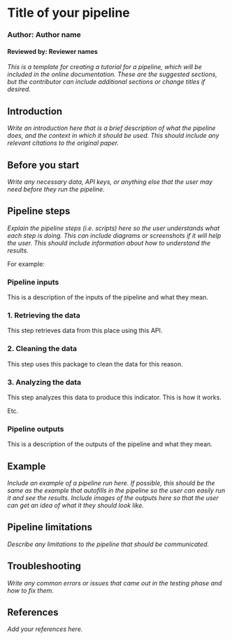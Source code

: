 # Title of your pipeline
### Author: Author name
#### Reviewed by: Reviewer names

*This is a template for creating a tutorial for a pipeline, which will be included in the online documentation. These are the suggested sections, but the contributor can include additional sections or change titles if desired.* 

## Introduction
*Write an introduction here that is a brief description of what the pipeline does, and the context in which it should be used. This should include any relevant citations to the original paper.*

## Before you start
*Write any necessary data, API keys, or anything else that the user may need before they run the pipeline.*

## Pipeline steps
*Explain the pipeline steps (i.e. scripts) here so the user understands what each step is doing. This can include diagrams or screenshots if it will help the user. This should include information about how to understand the results.*

For example:
### Pipeline inputs
This is a description of the inputs of the pipeline and what they mean.

### 1. Retrieving the data
This step retrieves data from this place using this API. 

### 2. Cleaning the data
This step uses this package to clean the data for this reason. 

### 3. Analyzing the data
This step analyzes this data to produce this indicator. This is how it works. 

Etc.

### Pipeline outputs
This is a description of the outputs of the pipeline and what they mean. 

## Example
*Include an example of a pipeline run here. If possible, this should be the same as the example that autofills in the pipeline so the user can easily run it and see the results. Include images of the outputs here so that the user can get an idea of what it they should look like.*

## Pipeline limitations
*Describe any limitations to the pipeline that should be communicated.*

## Troubleshooting
*Write any common errors or issues that came out in the testing phase and how to fix them.*

## References
*Add your references here.*


